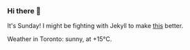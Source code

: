 ### Hi there :wave:

It's Sunday! I might be fighting with Jekyll to make [this](https://swissclubtoronto.ca) better.

Weather in Toronto: sunny, at +15°C.
